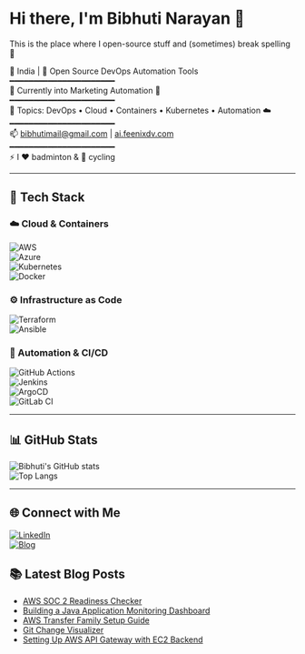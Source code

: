 # Hi there, I'm Bibhuti Narayan 👋  

This is the place where I open-source stuff and (sometimes) break spelling 🤣  

📍 India | 🔭 Open Source DevOps Automation Tools  
━━━━━━━━━━━━━━━━━━━━━━  
🌱 Currently into Marketing Automation 📖  
━━━━━━━━━━━━━━━━━━━━━━  
💬 Topics: DevOps • Cloud • Containers • Kubernetes • Automation ☁️  
━━━━━━━━━━━━━━━━━━━━━━  
📫 bibhutimail@gmail.com | [ai.feenixdv.com](https://ai.feenixdv.com)  
━━━━━━━━━━━━━━━━━━━━━━  
⚡ I ❤️ badminton & 🚴 cycling  

---

## 🔧 Tech Stack  

### ☁️ Cloud & Containers  
![AWS](https://img.shields.io/badge/AWS-%23FF9900.svg?style=for-the-badge&logo=amazon-aws&logoColor=white)  
![Azure](https://img.shields.io/badge/Azure-%230072C6.svg?style=for-the-badge&logo=microsoftazure&logoColor=white)  
![Kubernetes](https://img.shields.io/badge/Kubernetes-326ce5.svg?style=for-the-badge&logo=kubernetes&logoColor=white)  
![Docker](https://img.shields.io/badge/Docker-2496ED.svg?style=for-the-badge&logo=docker&logoColor=white)  

### ⚙️ Infrastructure as Code  
![Terraform](https://img.shields.io/badge/Terraform-%235835CC.svg?style=for-the-badge&logo=terraform&logoColor=white)  
![Ansible](https://img.shields.io/badge/Ansible-%23EE0000.svg?style=for-the-badge&logo=ansible&logoColor=white)  

### 🤖 Automation & CI/CD  
![GitHub Actions](https://img.shields.io/badge/GitHub%20Actions-2088FF.svg?style=for-the-badge&logo=githubactions&logoColor=white)  
![Jenkins](https://img.shields.io/badge/Jenkins-D24939.svg?style=for-the-badge&logo=jenkins&logoColor=white)  
![ArgoCD](https://img.shields.io/badge/ArgoCD-FE4B2A.svg?style=for-the-badge&logo=argo&logoColor=white)  
![GitLab CI](https://img.shields.io/badge/GitLab%20CI-FCA121.svg?style=for-the-badge&logo=gitlab&logoColor=white)  

---

## 📊 GitHub Stats  
![Bibhuti's GitHub stats](https://github-readme-stats.vercel.app/api?username=bibhutimail&show_icons=true&theme=radical)  
![Top Langs](https://github-readme-stats.vercel.app/api/top-langs/?username=bibhutimail&layout=compact&theme=radical)  


---

## 🌐 Connect with Me  
[![LinkedIn](https://img.shields.io/badge/LinkedIn-blue?style=for-the-badge&logo=linkedin&logoColor=white)](https://www.linkedin.com/in/bibhuti-narayan-40270516/)   
[![Blog](https://img.shields.io/badge/Blog-FeenixDV-red?style=for-the-badge)](https://ai.feenixdv.com)  

## 📚 Latest Blog Posts  

- [AWS SOC 2 Readiness Checker](https://ai.feenixdv.com/index.php/297/43/)  
- [Building a Java Application Monitoring Dashboard](https://ai.feenixdv.com/index.php/289/19/)  
- [AWS Transfer Family Setup Guide](https://ai.feenixdv.com/index.php/287/39/)  
- [Git Change Visualizer](https://ai.feenixdv.com/index.php/277/15/)  
- [Setting Up AWS API Gateway with EC2 Backend](https://ai.feenixdv.com/index.php/272/32/)  
